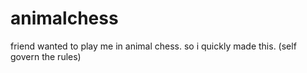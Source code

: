 # animalchess
friend wanted to play me in animal chess. so i quickly made this. (self govern the rules)
